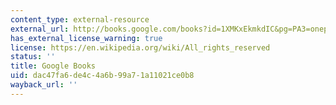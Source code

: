 ```yaml
---
content_type: external-resource
external_url: http://books.google.com/books?id=1XMKxEkmkdIC&pg=PA3=onepage
has_external_license_warning: true
license: https://en.wikipedia.org/wiki/All_rights_reserved
status: ''
title: Google Books
uid: dac47fa6-de4c-4a6b-99a7-1a11021ce0b8
wayback_url: ''
---
```


